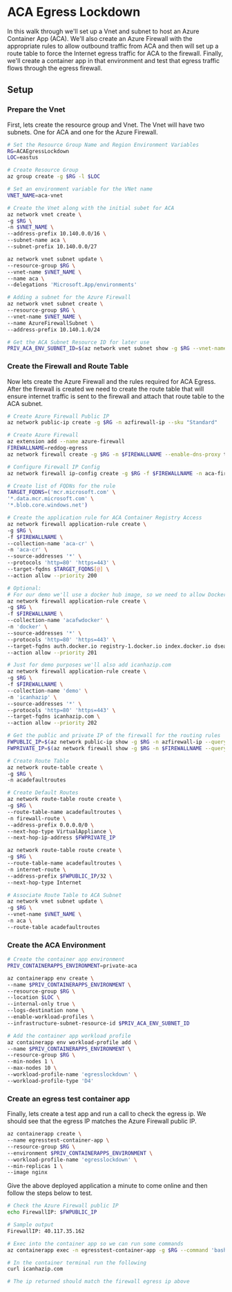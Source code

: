 # ACA Egress Lockdown

In this walk through we'll set up a Vnet and subnet to host an Azure Container App (ACA). We'll also create an Azure Firewall with the appropriate rules to allow outbound traffic from ACA and then will set up a route table to force the Internet egress traffic for ACA to the firewall. Finally, we'll create a container app in that environment and test that egress traffic flows through the egress firewall.

## Setup

### Prepare the Vnet

First, lets create the resource group and Vnet. The Vnet will have two subnets. One for ACA and one for the Azure Firewall.

```bash
# Set the Resource Group Name and Region Environment Variables
RG=ACAEgressLockdown
LOC=eastus

# Create Resource Group
az group create -g $RG -l $LOC

# Set an environment variable for the VNet name
VNET_NAME=aca-vnet

# Create the Vnet along with the initial subet for ACA
az network vnet create \
-g $RG \
-n $VNET_NAME \
--address-prefix 10.140.0.0/16 \
--subnet-name aca \
--subnet-prefix 10.140.0.0/27

az network vnet subnet update \
--resource-group $RG \
--vnet-name $VNET_NAME \
--name aca \
--delegations 'Microsoft.App/environments'

# Adding a subnet for the Azure Firewall
az network vnet subnet create \
--resource-group $RG \
--vnet-name $VNET_NAME \
--name AzureFirewallSubnet \
--address-prefix 10.140.1.0/24

# Get the ACA Subnet Resource ID for later use
PRIV_ACA_ENV_SUBNET_ID=$(az network vnet subnet show -g $RG --vnet-name $VNET_NAME -n aca --query id -o tsv)
```

### Create the Firewall and Route Table

Now lets create the Azure Firewall and the rules required for ACA Egress. After the firewall is created we need to create the route table that will ensure internet traffic is sent to the firewall and attach that route table to the ACA subnet.

```bash
# Create Azure Firewall Public IP
az network public-ip create -g $RG -n azfirewall-ip --sku "Standard"

# Create Azure Firewall
az extension add --name azure-firewall
FIREWALLNAME=reddog-egress
az network firewall create -g $RG -n $FIREWALLNAME --enable-dns-proxy true

# Configure Firewall IP Config
az network firewall ip-config create -g $RG -f $FIREWALLNAME -n aca-firewallconfig --public-ip-address azfirewall-ip --vnet-name $VNET_NAME

# Create list of FQDNs for the rule
TARGET_FQDNS=('mcr.microsoft.com' \
'*.data.mcr.microsoft.com' \
'*.blob.core.windows.net')

# Create the application rule for ACA Container Registry Access
az network firewall application-rule create \
-g $RG \
-f $FIREWALLNAME \
--collection-name 'aca-cr' \
-n 'aca-cr' \
--source-addresses '*' \
--protocols 'http=80' 'https=443' \
--target-fqdns $TARGET_FQDNS[@] \
--action allow --priority 200

# Optional: 
# For our demo we'll use a docker hub image, so we need to allow Docker Hub access
az network firewall application-rule create \
-g $RG \
-f $FIREWALLNAME \
--collection-name 'acafwdocker' \
-n 'docker' \
--source-addresses '*' \
--protocols 'http=80' 'https=443' \
--target-fqdns auth.docker.io registry-1.docker.io index.docker.io dseasb33srnrn.cloudfront.net production.cloudflare.docker.com \
--action allow --priority 201

# Just for demo purposes we'll also add icanhazip.com
az network firewall application-rule create \
-g $RG \
-f $FIREWALLNAME \
--collection-name 'demo' \
-n 'icanhazip' \
--source-addresses '*' \
--protocols 'http=80' 'https=443' \
--target-fqdns icanhazip.com \
--action allow --priority 202

# Get the public and private IP of the firewall for the routing rules
FWPUBLIC_IP=$(az network public-ip show -g $RG -n azfirewall-ip --query "ipAddress" -o tsv)
FWPRIVATE_IP=$(az network firewall show -g $RG -n $FIREWALLNAME --query "ipConfigurations[0].privateIPAddress" -o tsv)

# Create Route Table
az network route-table create \
-g $RG \
-n acadefaultroutes

# Create Default Routes
az network route-table route create \
-g $RG \
--route-table-name acadefaultroutes \
-n firewall-route \
--address-prefix 0.0.0.0/0 \
--next-hop-type VirtualAppliance \
--next-hop-ip-address $FWPRIVATE_IP

az network route-table route create \
-g $RG \
--route-table-name acadefaultroutes \
-n internet-route \
--address-prefix $FWPUBLIC_IP/32 \
--next-hop-type Internet

# Associate Route Table to ACA Subnet
az network vnet subnet update \
-g $RG \
--vnet-name $VNET_NAME \
-n aca \
--route-table acadefaultroutes
```

### Create the ACA Environment

```bash
# Create the container app environment
PRIV_CONTAINERAPPS_ENVIRONMENT=private-aca

az containerapp env create \
--name $PRIV_CONTAINERAPPS_ENVIRONMENT \
--resource-group $RG \
--location $LOC \
--internal-only true \
--logs-destination none \
--enable-workload-profiles \
--infrastructure-subnet-resource-id $PRIV_ACA_ENV_SUBNET_ID

# Add the container app workload profile
az containerapp env workload-profile add \
--name $PRIV_CONTAINERAPPS_ENVIRONMENT \
--resource-group $RG \
--min-nodes 1 \
--max-nodes 10 \
--workload-profile-name 'egresslockdown' \
--workload-profile-type 'D4'
```

### Create an egress test container app

Finally, lets create a test app and run a call to check the egress ip. We should see that the egress IP matches the Azure Firewall public IP.

```bash
az containerapp create \
--name egresstest-container-app \
--resource-group $RG \
--environment $PRIV_CONTAINERAPPS_ENVIRONMENT \
--workload-profile-name 'egresslockdown' \
--min-replicas 1 \
--image nginx 
```

Give the above deployed application a minute to come online and then follow the steps below to test.

```bash
# Check the Azure Firewall public IP 
echo FirewallIP: $FWPUBLIC_IP

# Sample output
FirewallIP: 40.117.35.162

# Exec into the container app so we can run some commands
az containerapp exec -n egresstest-container-app -g $RG --command 'bash'

# In the container terminal run the following
curl icanhazip.com

# The ip returned should match the firewall egress ip above
```